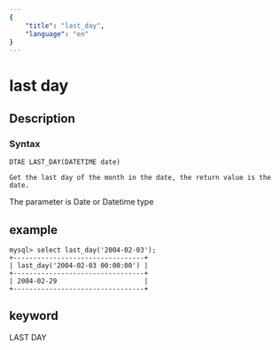 ```yaml
---
{
    "title": "last_day",
    "language": "en"
}
---
```


<!-- 
Licensed to the Apache Software Foundation (ASF) under one
or more contributor license agreements.  See the NOTICE file
distributed with this work for additional information
regarding copyright ownership.  The ASF licenses this file
to you under the Apache License, Version 2.0 (the
"License"); you may not use this file except in compliance
with the License.  You may obtain a copy of the License at

  http://www.apache.org/licenses/LICENSE-2.0

Unless required by applicable law or agreed to in writing,
software distributed under the License is distributed on an
"AS IS" BASIS, WITHOUT WARRANTIES OR CONDITIONS OF ANY
KIND, either express or implied.  See the License for the
specific language governing permissions and limitations
under the License.
-->

# last day
## Description
### Syntax

`DTAE LAST_DAY(DATETIME date)`

```
Get the last day of the month in the date, the return value is the date.
```

The parameter is Date or Datetime type

## example

```
mysql> select last_day('2004-02-03');
+---------------------------------+
| last_day('2004-02-03 00:00:00') |
+---------------------------------+
| 2004-02-29                      |
+---------------------------------+
```
## keyword
LAST DAY
